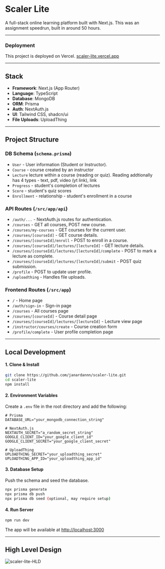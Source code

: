 # Scaler Lite

A full-stack online learning platform built with Next.js. This was an assignment speedrun, built in around 50 hours.

----- 
### Deployment

This project is deployed on Vercel. 
[scaler-lite.vercel.app](https://scaler-lite.vercel.app)

-----

## Stack

  - **Framework**: Next.js (App Router)
  - **Language**: TypeScript
  - **Database**: MongoDB
  - **ORM**: Prisma
  - **Auth**: NextAuth.js
  - **UI**: Tailwind CSS, shadcn/ui
  - **File Uploads**: UploadThing

-----


## Project Structure

### DB Schema (`schema.prisma`)

  * `User` - User information (Student or Instructor).
  * `Course` - course created by an instructor
  * `Lecture` lecture within a course (reading or quiz). Reading addtionally has 4 types - text, pdf, video (yt link), link
  * `Progress` - student's completion of lectures
  * `Score` - student's quiz scores
  * `Enrollment` - relationship - student's enrollment in a course
  
  

### API Routes (`/src/app/api`)

  * `/auth/...` - NextAuth.js routes for authentication.
  * `/courses` - GET all courses, POST new course.
  * `/courses/my-courses` - GET courses for the current user.
  * `/courses/[courseId]` - GET course details.
  * `/courses/[courseId]/enroll` - POST to enroll in a course.
  * `/courses/[courseId]/lectures/[lectureId]` - GET lecture details.
  * `/courses/[courseId]/lectures/[lectureId]/complete` - POST to mark a lecture as complete.
  * `/courses/[courseId]/lectures/[lectureId]/submit` - POST quiz submission.
  * `/profile` - POST to update user profile.
  * `/uploadthing` - Handles file uploads.

### Frontend Routes (`/src/app`)

  * `/` - Home page
  * `/auth/sign-in` - Sign-in page
  * `/courses` - All courses page
  * `/courses/[courseId]` - Course detail page
  * `/courses/[courseId]/lectures/[lectureId]` - Lecture view page
  * `/instructor/courses/create` - Course creation form
  * `/profile/complete` - User profile completion page

-----

## Local Development

#### 1\. Clone & Install

```bash
git clone https://github.com/janardannn/scaler-lite.git
cd scaler-lite
npm install
```

#### 2\. Environment Variables

Create a `.env` file in the root directory and add the following:

```env
# Prisma
DATABASE_URL="your_mongodb_connection_string"

# NextAuth.js
NEXTAUTH_SECRET="a_random_secret_string"
GOOGLE_CLIENT_ID="your_google_client_id"
GOOGLE_CLIENT_SECRET="your_google_client_secret"

# UploadThing
UPLOADTHING_SECRET="your_uploadthing_secret"
UPLOADTHING_APP_ID="your_uploadthing_app_id"
```

#### 3\. Database Setup

Push the schema and seed the database.

```bash
npx prisma generate
npx prisma db push
npx prisma db seed (optional, may require setup)
```

#### 4\. Run Server

```bash
npm run dev
```

The app will be available at [http://localhost:3000](http://localhost:3000)

-----

## High Level Design

![scaler-lite-HLD](public/scaler-lite-HLD.png)